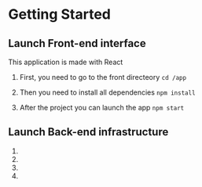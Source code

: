 # Getting Started



## Launch Front-end interface

This application is made with React

1. First, you need to go to the front directeory `cd /app`

2. Then you need to install all dependencies `npm install`

3. After the project you can launch the app `npm start`




## Launch Back-end infrastructure



1.


2.

3.

4.

